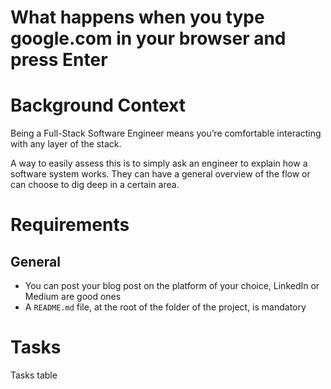 # What happens when you type google.com in your browser and press Enter

# Background Context
Being a Full-Stack Software Engineer means you’re comfortable interacting with any layer of the stack.

A way to easily assess this is to simply ask an engineer to explain how a software system works. They can have a general overview of the flow or can choose to dig deep in a certain area.

# Requirements
## General
* You can post your blog post on the platform of your choice, LinkedIn or Medium are good ones
* A `README.md` file, at the root of the folder of the project, is mandatory

# Tasks
Tasks table
